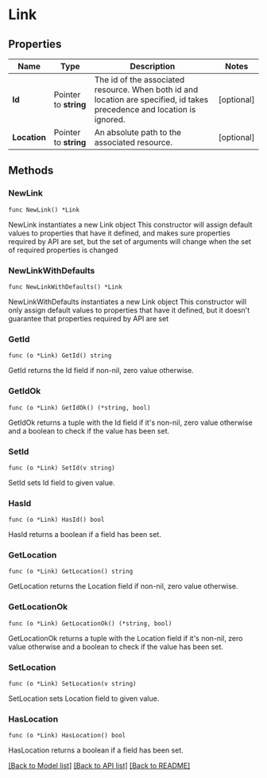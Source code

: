 # Link

## Properties

Name | Type | Description | Notes
------------ | ------------- | ------------- | -------------
**Id** | Pointer to **string** | The id of the associated resource. When both id and location are specified, id takes precedence and location is ignored. | [optional] 
**Location** | Pointer to **string** | An absolute path to the associated resource. | [optional] 

## Methods

### NewLink

`func NewLink() *Link`

NewLink instantiates a new Link object
This constructor will assign default values to properties that have it defined,
and makes sure properties required by API are set, but the set of arguments
will change when the set of required properties is changed

### NewLinkWithDefaults

`func NewLinkWithDefaults() *Link`

NewLinkWithDefaults instantiates a new Link object
This constructor will only assign default values to properties that have it defined,
but it doesn't guarantee that properties required by API are set

### GetId

`func (o *Link) GetId() string`

GetId returns the Id field if non-nil, zero value otherwise.

### GetIdOk

`func (o *Link) GetIdOk() (*string, bool)`

GetIdOk returns a tuple with the Id field if it's non-nil, zero value otherwise
and a boolean to check if the value has been set.

### SetId

`func (o *Link) SetId(v string)`

SetId sets Id field to given value.

### HasId

`func (o *Link) HasId() bool`

HasId returns a boolean if a field has been set.

### GetLocation

`func (o *Link) GetLocation() string`

GetLocation returns the Location field if non-nil, zero value otherwise.

### GetLocationOk

`func (o *Link) GetLocationOk() (*string, bool)`

GetLocationOk returns a tuple with the Location field if it's non-nil, zero value otherwise
and a boolean to check if the value has been set.

### SetLocation

`func (o *Link) SetLocation(v string)`

SetLocation sets Location field to given value.

### HasLocation

`func (o *Link) HasLocation() bool`

HasLocation returns a boolean if a field has been set.


[[Back to Model list]](../README.md#documentation-for-models) [[Back to API list]](../README.md#documentation-for-api-endpoints) [[Back to README]](../README.md)


